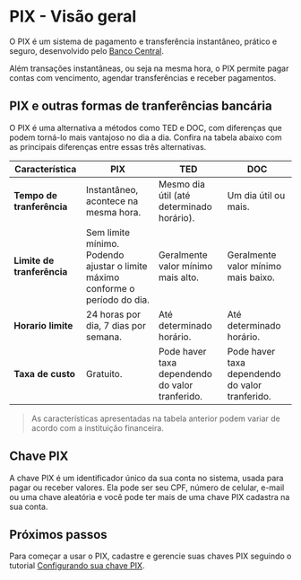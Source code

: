 # PIX - Visão geral

O PIX  é um sistema de pagamento e transferência instantâneo, prático e seguro, desenvolvido pelo [Banco Central](https://www.bcb.gov.br/estabilidadefinanceira/pix).

Além transações instantâneas, ou seja na mesma hora, o PIX permite pagar contas com vencimento, agendar transferências e receber pagamentos.

## PIX e outras formas de tranferências bancária

O PIX é uma alternativa a métodos como TED e DOC, com diferenças que podem torná-lo mais vantajoso no dia a dia. Confira na tabela abaixo com as principais diferenças entre essas três alternativas.

| **Característica** | **PIX** | **TED** | **DOC** |
| ------------- | --------- | --------- | --------- |
| **Tempo de tranferência** | Instantâneo, acontece na mesma hora. | Mesmo dia útil (até determinado horário). | Um dia útil ou mais. |
| **Limite de tranferência** | Sem limite mínimo. Podendo ajustar o limite máximo conforme o período do dia. | Geralmente valor mínimo mais alto. | Geralmente valor mínimo mais baixo. |
| **Horario limite** | 24 horas por dia, 7 dias por semana. | Até determinado horário. | Até determinado horário. |
| **Taxa de custo** | Gratuito. | Pode haver taxa dependendo do valor tranferido. | Pode haver taxa dependendo do valor tranferido. |

> As características apresentadas na tabela anterior podem variar de acordo com a instituição financeira.

## Chave PIX

A chave PIX é um identificador único da sua conta no sistema, usada para pagar ou receber valores. Ela pode ser seu CPF, número de celular, e-mail ou uma chave aleatória e você pode ter mais de uma chave PIX cadastra na sua conta.

## Próximos passos

Para começar a usar o PIX, cadastre e gerencie suas chaves PIX seguindo o tutorial [Configurando sua chave PIX]().